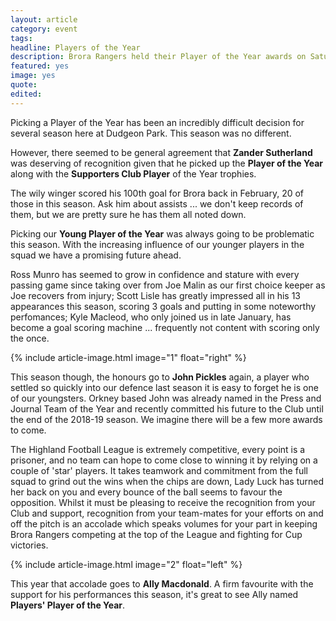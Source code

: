 ```yaml
---
layout: article
category: event
tags:
headline: Players of the Year
description: Brora Rangers held their Player of the Year awards on Saturday evening, with some very worthy winners.
featured: yes
image: yes
quote:
edited:
---
```

Picking a Player of the Year has been an incredibly difficult decision for several season here at Dudgeon Park. This season was no different.

However, there seemed to be general agreement that **Zander Sutherland** was deserving of recognition given that he picked up the **Player of the Year** along with the **Supporters Club Player** of the Year trophies.

The wily winger scored his 100th goal for Brora back in February, 20 of those in this season. Ask him about assists ... we don't keep records of them, but we are pretty sure he has them all noted down.

Picking our **Young Player of the Year** was always going to be problematic this season. With the increasing influence of our younger players in the squad we have a promising future ahead.

Ross Munro has seemed to grow in confidence and stature with every passing game since taking over from Joe Malin as our first choice keeper as Joe recovers from injury; Scott Lisle has greatly impressed all in his 13 appearances this season, scoring 3 goals and putting in some noteworthy perfomances; Kyle Macleod, who only joined us in late January, has become a goal scoring machine ... frequently not content with scoring only the once.

{% include article-image.html image="1" float="right" %}

This season though, the honours go to **John Pickles** again, a player who settled so quickly into our defence last season it is easy to forget he is one of our youngsters. Orkney based John was already named in the Press and Journal Team of the Year and recently committed his future to the Club until the end of the 2018-19 season. We imagine there will be a few more awards to come.

The Highland Football League is extremely competitive, every point is a prisoner, and no team can hope to come close to winning it by relying on a couple of 'star' players. It takes teamwork and commitment from the full squad to grind out the wins when the chips are down, Lady Luck has turned her back on you and every bounce of the ball seems to favour the opposition. Whilst it must be pleasing to receive the recognition from your Club and support, recognition from your team-mates for your efforts on and off the pitch is an accolade which speaks volumes for your part in keeping Brora Rangers competing at the top of the League and fighting for Cup victories.

{% include article-image.html image="2" float="left" %}

This year that accolade goes to **Ally Macdonald**. A firm favourite with the support for his performances this season, it's great to see Ally named **Players' Player of the Year**.
